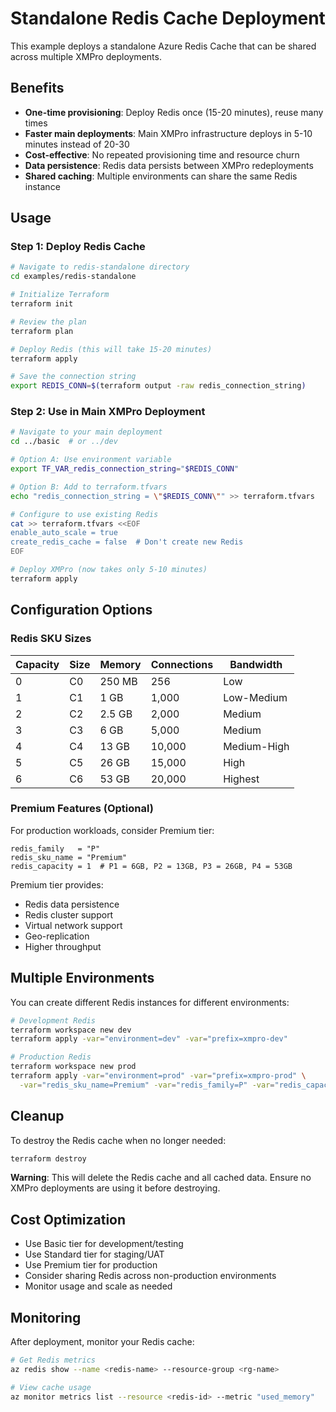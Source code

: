 # Standalone Redis Cache Deployment

This example deploys a standalone Azure Redis Cache that can be shared across multiple XMPro deployments.

## Benefits

- **One-time provisioning**: Deploy Redis once (15-20 minutes), reuse many times
- **Faster main deployments**: Main XMPro infrastructure deploys in 5-10 minutes instead of 20-30
- **Cost-effective**: No repeated provisioning time and resource churn
- **Data persistence**: Redis data persists between XMPro redeployments
- **Shared caching**: Multiple environments can share the same Redis instance

## Usage

### Step 1: Deploy Redis Cache

```bash
# Navigate to redis-standalone directory
cd examples/redis-standalone

# Initialize Terraform
terraform init

# Review the plan
terraform plan

# Deploy Redis (this will take 15-20 minutes)
terraform apply

# Save the connection string
export REDIS_CONN=$(terraform output -raw redis_connection_string)
```

### Step 2: Use in Main XMPro Deployment

```bash
# Navigate to your main deployment
cd ../basic  # or ../dev

# Option A: Use environment variable
export TF_VAR_redis_connection_string="$REDIS_CONN"

# Option B: Add to terraform.tfvars
echo "redis_connection_string = \"$REDIS_CONN\"" >> terraform.tfvars

# Configure to use existing Redis
cat >> terraform.tfvars <<EOF
enable_auto_scale = true
create_redis_cache = false  # Don't create new Redis
EOF

# Deploy XMPro (now takes only 5-10 minutes)
terraform apply
```

## Configuration Options

### Redis SKU Sizes

| Capacity | Size | Memory | Connections | Bandwidth |
|----------|------|--------|-------------|-----------|
| 0 | C0 | 250 MB | 256 | Low |
| 1 | C1 | 1 GB | 1,000 | Low-Medium |
| 2 | C2 | 2.5 GB | 2,000 | Medium |
| 3 | C3 | 6 GB | 5,000 | Medium |
| 4 | C4 | 13 GB | 10,000 | Medium-High |
| 5 | C5 | 26 GB | 15,000 | High |
| 6 | C6 | 53 GB | 20,000 | Highest |

### Premium Features (Optional)

For production workloads, consider Premium tier:

```hcl
redis_family   = "P"
redis_sku_name = "Premium"
redis_capacity = 1  # P1 = 6GB, P2 = 13GB, P3 = 26GB, P4 = 53GB
```

Premium tier provides:
- Redis data persistence
- Redis cluster support
- Virtual network support
- Geo-replication
- Higher throughput

## Multiple Environments

You can create different Redis instances for different environments:

```bash
# Development Redis
terraform workspace new dev
terraform apply -var="environment=dev" -var="prefix=xmpro-dev"

# Production Redis
terraform workspace new prod
terraform apply -var="environment=prod" -var="prefix=xmpro-prod" \
  -var="redis_sku_name=Premium" -var="redis_family=P" -var="redis_capacity=1"
```

## Cleanup

To destroy the Redis cache when no longer needed:

```bash
terraform destroy
```

**Warning**: This will delete the Redis cache and all cached data. Ensure no XMPro deployments are using it before destroying.

## Cost Optimization

- Use Basic tier for development/testing
- Use Standard tier for staging/UAT
- Use Premium tier for production
- Consider sharing Redis across non-production environments
- Monitor usage and scale as needed

## Monitoring

After deployment, monitor your Redis cache:

```bash
# Get Redis metrics
az redis show --name <redis-name> --resource-group <rg-name>

# View cache usage
az monitor metrics list --resource <redis-id> --metric "used_memory"
```